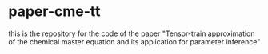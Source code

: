 # paper-cme-tt
this is the repository for the code of the paper "Tensor-train approximation of the chemical master equation and its application for parameter inference"
